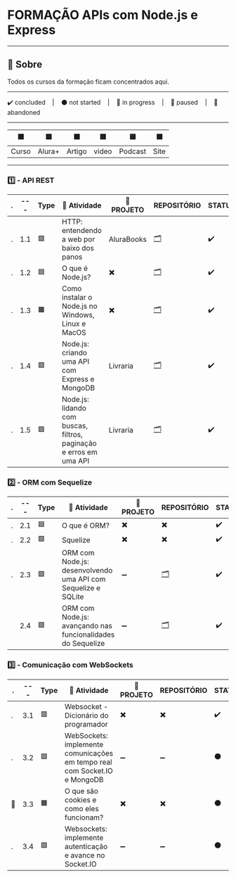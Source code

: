 # FORMAÇÃO APIs com Node.js e Express

---

## 📌 Sobre
  Todos os cursos da formação ficam concentrados aqui.

---

<p>
  ✔️ concluded &nbsp;&nbsp;&nbsp;|&nbsp;&nbsp;&nbsp;
  ⚫ not started &nbsp;&nbsp;&nbsp;|&nbsp;&nbsp;&nbsp;
  🔵 in progress &nbsp;&nbsp;&nbsp;|&nbsp;&nbsp;&nbsp;
  🔶 paused &nbsp;&nbsp;&nbsp;|&nbsp;&nbsp;&nbsp;
  🔴 abandoned 
</p>

---
| 🟪 | 🟦 | 🟫 | 🟥 | 🟨 | 🟩 |
| --- | --- | --- | --- | --- | --- |
| Curso | Alura+ | Artigo | video | Podcast | Site |

---

### 1️⃣ - API REST
| . | --- | Type | 📘 Atividade | 🔗 PROJETO | REPOSITÓRIO | STATUS |
| --- | --- | --- | --- | --- | --- | --- |
| . | 1.1 | 🟪 | HTTP: entendendo a web por baixo dos panos | AluraBooks | [🗂️](./http/) | ✔️ |
| . | 1.2 | 🟦 | O que é Node.js? | ✖️ | [🗂️](./O_que_e_NodeJS/) | ✔️ |
| . | 1.3 | 🟫 | Como instalar o Node.js no Windows, Linux e MacOS | ✖️ | [🗂️](./Como_Instalar_NodeJS.md) | ✔️ |
| . | 1.4 | 🟪 | Node.js: criando uma API com Express e MongoDB | Livraria | [🗂️](./NodeJS_APIRest_Express_MongoDB/) | ✔️ |
| . | 1.5 | 🟪 | Node.js: lidando com buscas, filtros, paginação e erros em uma API | Livraria | [🗂️](./NodeJS_Buscas_Filtros_Paginacao_Erros/) | ✔️ |


### 2️⃣ - ORM com Sequelize
| . | --- | Type | 📘 Atividade | 🔗 PROJETO | REPOSITÓRIO | STATUS |
| --- | --- | --- | --- | --- | --- | --- |
| . | 2.1 | 🟦 | O que é ORM? | ✖️ | ✖️ | ✔️ |
| . | 2.2 | 🟩 | Squelize | ✖️ | ✖️ | ✔️ |
| .| 2.3 | 🟪 | ORM com Node.js: desenvolvendo uma API com Sequelize e SQLite | ➖ | [🗂️](./ORM_NodeJS_API_com_Sequelize_e_SQLite/) | ✔️ |
|  | 2.4 | 🟪 | ORM com Node.js: avançando nas funcionalidades do Sequelize | ➖ | [🗂️](./ORM_NodeJS_Avancando_Funcionalidades_Sequelize/) | ✔️ |


### 3️⃣ - Comunicação com WebSockets
| . | --- | Type | 📘 Atividade | 🔗 PROJETO | REPOSITÓRIO | STATUS |
| --- | --- | --- | --- | --- | --- | --- |
| . | 3.1 | 🟥 | Websocket - Dicionário do programador | ✖️ | ✖️ | ✔️ |
| . | 3.2 | 🟪 | WebSockets: implemente comunicações em tempo real com Socket.IO e MongoDB | ➖ | ➖ | ⚫ |
| 🚩 | 3.3 | 🟫 | O que são cookies e como eles funcionam? | ✖️ | ✖️ | ⚫ |
| . | 3.4 | 🟪 | Websockets: implemente autenticação e avance no Socket.IO | ➖ | ➖ | ⚫ |

